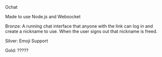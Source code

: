 Ochat

Made to use Node.js and Websocket

Bronze: A running chat interface that anyone with the link can log in and create a nickname to use.  When the user signs out that nickname is freed.

Silver: Emoji Support

Gold: ?????
